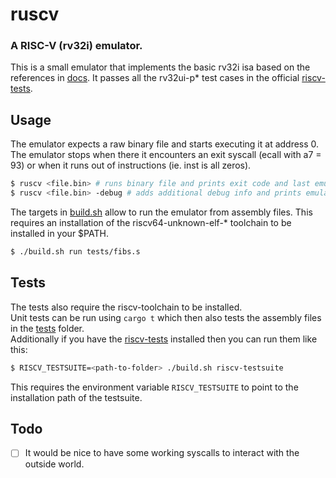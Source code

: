 # ruscv
### A RISC-V (rv32i) emulator.<br>
This is a small emulator that implements the basic rv32i isa based on the references in [docs](docs).
It passes all the rv32ui-p* test cases in the official [riscv-tests](https://github.com/riscv-software-src/riscv-tests).

## Usage
The emulator expects a raw binary file and starts executing it at address 0.
The emulator stops when there it encounters an exit syscall (ecall with a7 = 93) or when it runs out of instructions (ie. inst is all zeros). 
```bash
$ ruscv <file.bin> # runs binary file and prints exit code and last emulator state.
$ ruscv <file.bin> -debug # adds additional debug info and prints emulator state after each cycle.
```
The targets in [build.sh](build.sh) allow to run the emulator from assembly files.
This requires an installation of the riscv64-unknown-elf-* toolchain to be installed in your $PATH.
```bash
$ ./build.sh run tests/fibs.s
```

## Tests
The tests also require the riscv-toolchain to be installed.<br>
Unit tests can be run using `cargo t` which then also tests the assembly files in the [tests](tests/) folder.<br>
Additionally if you have the [riscv-tests](https://github.com/riscv-software-src/riscv-tests) installed then you can run them like this:
```bash
$ RISCV_TESTSUITE=<path-to-folder> ./build.sh riscv-testsuite
```
This requires the environment variable `RISCV_TESTSUITE` to point to the installation path of the testsuite.

## Todo
- [ ] It would be nice to have some working syscalls to interact with the outside world.
